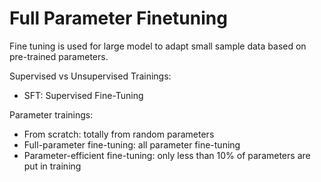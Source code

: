 # Full Parameter Finetuning

Fine tuning is used for large model to adapt small sample data based on pre-trained parameters.

Supervised vs Unsupervised Trainings:

* SFT: Supervised Fine-Tuning

Parameter trainings:

* From scratch: totally from random parameters
* Full-parameter fine-tuning: all parameter fine-tuning
* Parameter-efficient fine-tuning: only less than $10\%$ of parameters are put in training